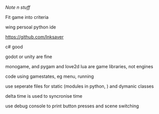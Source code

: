 _Note n stuff_

Fit game into criteria

wing persoal python ide

https://github.com/Inksaver

c# good

godot or unity are fine

monogame, and pygam and love2d lua are game libraries, not engines

code using gamestates, eg menu, running

use seperate files for static (modules in python, ) and dymanic classes

delta time is used to syncronise time

use debug console to print button presses and scene switching


